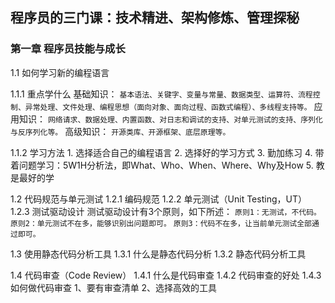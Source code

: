 <!--
 * @Descripttion: 
 * @Author: Gorgio.Liu
 * @version: 
 * @Date: 2023-03-30 20:14:45
 * @LastEditors: Gorgio.Liu
 * @LastEditTime: 2023-03-30 21:46:03
-->
## 程序员的三门课：技术精进、架构修炼、管理探秘

### 第一章 程序员技能与成长

1.1 如何学习新的编程语言

  1.1.1 重点学什么
    基础知识：
      `基本语法、关键字、变量与常量、数据类型、运算符、流程控制、异常处理、文件处理、编程思想（面向对象、面向过程、函数式编程）、多线程支持等。`
    应用知识：
      `网络请求、数据处理、内置函数、对日志和调试的支持、对单元测试的支持、序列化与反序列化等。`
    高级知识：
      `开源类库、开源框架、底层原理等。`
  
  1.1.2 学习方法
    1. 选择适合自己的编程语言
    2. 选择好的学习方式
    3. 勤加练习
    4. 带着问题学习：5W1H分析法，即What、Who、When、Where、Why及How
    5. 教是最好的学

1.2 代码规范与单元测试
  1.2.1 编码规范
  1.2.2 单元测试（Unit Testing，UT）
  1.2.3 测试驱动设计
    测试驱动设计有3个原则，如下所述：
      `原则1：无测试，不代码。`
      `原则2：单元测试不在多，能够识别出问题即可。`
      `原则3：代码不在多，让当前单元测试全部通过即可。`

1.3 使用静态代码分析工具
  1.3.1 什么是静态代码分析
  1.3.2 静态代码分析工具

1.4 代码审查（Code Review）
  1.4.1 什么是代码审查
  1.4.2 代码审查的好处
  1.4.3 如何做代码审查
    1、要有审查清单
    2、选择高效的工具